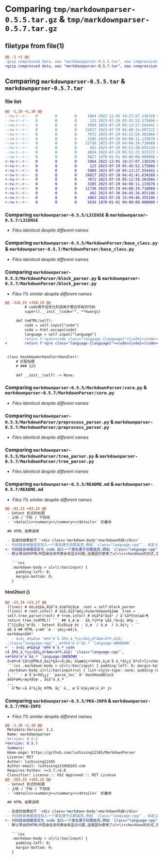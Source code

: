 # Comparing `tmp/markdownparser-0.5.5.tar.gz` & `tmp/markdownparser-0.5.7.tar.gz`

## filetype from file(1)

```diff
@@ -1 +1 @@
-gzip compressed data, was "markdownparser-0.5.5.tar", max compression
+gzip compressed data, was "markdownparser-0.5.7.tar", max compression
```

## Comparing `markdownparser-0.5.5.tar` & `markdownparser-0.5.7.tar`

### file list

```diff
@@ -1,10 +1,10 @@
--rw-r--r--   0        0        0     1064 2022-12-05 18:27:07.136320 markdownparser-0.5.5/LICENSE
--rw-r--r--   0        0        0      123 2023-07-29 05:45:52.175866 markdownparser-0.5.5/MarkdownParser/__init__.py
--rw-r--r--   0        0        0     5969 2023-07-29 05:13:27.554441 markdownparser-0.5.5/MarkdownParser/base_class.py
--rw-r--r--   0        0        0    24817 2023-07-29 04:08:14.607222 markdownparser-0.5.5/MarkdownParser/block_parser.py
--rw-r--r--   0        0        0     7072 2023-07-29 05:12:59.301866 markdownparser-0.5.5/MarkdownParser/core.py
--rw-r--r--   0        0        0     3285 2023-07-29 04:08:11.133670 markdownparser-0.5.5/MarkdownParser/preprocess_parser.py
--rw-r--r--   0        0        0    21736 2023-07-29 04:08:19.718060 markdownparser-0.5.5/MarkdownParser/tree_parser.py
--rw-r--r--   0        0        0      442 2023-07-29 05:52:38.693129 markdownparser-0.5.5/pyproject.toml
--rw-r--r--   0        0        0     4854 2023-07-29 05:52:22.923372 markdownparser-0.5.5/README.md
--rw-r--r--   0        0        0     5627 1970-01-01 00:00:00.000000 markdownparser-0.5.5/PKG-INFO
+-rw-r--r--   0        0        0     1064 2022-12-05 18:27:07.136320 markdownparser-0.5.7/LICENSE
+-rw-r--r--   0        0        0      123 2023-07-29 05:45:52.175866 markdownparser-0.5.7/MarkdownParser/__init__.py
+-rw-r--r--   0        0        0     5969 2023-07-29 05:13:27.554441 markdownparser-0.5.7/MarkdownParser/base_class.py
+-rw-r--r--   0        0        0    24817 2023-07-30 04:41:41.634269 markdownparser-0.5.7/MarkdownParser/block_parser.py
+-rw-r--r--   0        0        0     7072 2023-07-29 05:12:59.301866 markdownparser-0.5.7/MarkdownParser/core.py
+-rw-r--r--   0        0        0     3285 2023-07-29 04:08:11.133670 markdownparser-0.5.7/MarkdownParser/preprocess_parser.py
+-rw-r--r--   0        0        0    21736 2023-07-29 04:08:19.718060 markdownparser-0.5.7/MarkdownParser/tree_parser.py
+-rw-r--r--   0        0        0      442 2023-07-30 04:45:34.051146 markdownparser-0.5.7/pyproject.toml
+-rw-r--r--   0        0        0     4863 2023-07-29 15:49:46.355196 markdownparser-0.5.7/README.md
+-rw-r--r--   0        0        0     5636 1970-01-01 00:00:00.000000 markdownparser-0.5.7/PKG-INFO
```

### Comparing `markdownparser-0.5.5/LICENSE` & `markdownparser-0.5.7/LICENSE`

 * *Files identical despite different names*

### Comparing `markdownparser-0.5.5/MarkdownParser/base_class.py` & `markdownparser-0.5.7/MarkdownParser/base_class.py`

 * *Files identical despite different names*

### Comparing `markdownparser-0.5.5/MarkdownParser/block_parser.py` & `markdownparser-0.5.7/MarkdownParser/block_parser.py`

 * *Files 1% similar despite different names*

```diff
@@ -310,15 +310,15 @@
         # code用于在优化阶段用于整合所有的代码
         super().__init__(code="", **kwargs)
 
     def toHTML(self):
         code = self.input["code"]
         code = html.escape(code)
         language = self.input["language"]
-        return f'<pre><code class="language-{language}">{code}</code></pre>'
+        return f'<pre class="language-{language}"><code>{code}</code></pre>'
 
 
 class HashHeaderHandler(Handler):
     # 匹配标题
     # ### 123
 
     def __init__(self) -> None:
```

### Comparing `markdownparser-0.5.5/MarkdownParser/core.py` & `markdownparser-0.5.7/MarkdownParser/core.py`

 * *Files identical despite different names*

### Comparing `markdownparser-0.5.5/MarkdownParser/preprocess_parser.py` & `markdownparser-0.5.7/MarkdownParser/preprocess_parser.py`

 * *Files identical despite different names*

### Comparing `markdownparser-0.5.5/MarkdownParser/tree_parser.py` & `markdownparser-0.5.7/MarkdownParser/tree_parser.py`

 * *Files identical despite different names*

### Comparing `markdownparser-0.5.5/README.md` & `markdownparser-0.5.7/README.md`

 * *Files 1% similar despite different names*

```diff
@@ -83,15 +83,15 @@
 - Setext 形式的标题
 - 上标 / 下标 / 下划线
 - `<details><summary></summary></details>` 折叠块
 
 ## HTML 结果说明
 
 - 生成的结果如下 `<div class='markdown-body'>markdown内容</div>`
-- 代码段会根据语言加入一个类名便于后期高亮,例如 `class="language-cpp"`, 未定义语言则为 `language-UNKNOWN`
+- 代码段会根据语言为 code 加入一个类名便于后期高亮,例如 `class="language-cpp"`, 未定义语言则为 `language-UNKNOWN`
 - 默认导出的HTML中层级任务列表会有显示问题,这是因为使用了ul+li+checkbox的方式,您需要添加以下css样式修正
 
   ```css
   .markdown-body > ul>li:has(input) {
     padding-left: 0;
     margin-bottom: 0;
   }
```

#### html2text {}

```diff
@@ -23,16 +23,17 @@
 (lines) # éè¡è§£æ,å¾å°ä¸é¢æªä¼åçæ  root = self.block_parser
 (lines) # root.info() # ä¼å,å¾å°æ­£ç¡®çmarkdownè§£ææ  tree =
 self.tree_parser(root) # tree.info() # è¾åºå°å±å¹ / å¯¼åºhtmlæä»¶
 return tree.toHTML() ``` ## ä¸æ¯æ - åä¸ªç©ºæ ¼åä¸ºä»£ç æ®µ -
 [^1]çå¼ç¨æ¹å¼ - Setext å½¢å¼çæ é¢ - ä¸æ  / ä¸æ  / ä¸åçº¿ - ``
 æå å ## HTML ç»æè¯´æ - çæçç»æå¦ä¸ `
 markdownåå®¹
-` - ä»£ç æ®µä¼æ ¹æ®è¯­è¨å å¥ä¸ä¸ªç±»åä¾¿äºåæé«äº®,ä¾å¦
-`class="language-cpp"`, æªå®ä¹è¯­è¨åä¸º `language-UNKNOWN` -
+` - ä»£ç æ®µä¼æ ¹æ®è¯­è¨ä¸º code
+å å¥ä¸ä¸ªç±»åä¾¿äºåæé«äº®,ä¾å¦ `class="language-cpp"`,
+æªå®ä¹è¯­è¨åä¸º `language-UNKNOWN` -
 é»è®¤å¯¼åºçHTMLä¸­å±çº§ä»»å¡åè¡¨ä¼ææ¾ç¤ºé®é¢,è¿æ¯å ä¸ºä½¿ç¨äºul+li+checkboxçæ¹å¼,æ¨éè¦æ·»å ä»¥ä¸cssæ ·å¼ä¿®æ­£
 ```css .markdown-body > ul>li:has(input) { padding-left: 0; margin-bottom: 0; }
 .markdown-body ul>li:has(input)>ul { list-style-type: none; padding-left: 8px;
 } ``` - æ¨å¯ä»¥ä½¿ç¨ `parse_toc` å° HashHeadBlock
 æååºæ¥ç»æç®å½æ , å¾å°ä¸ä¸ª `
 ...
 ` å¹¶æ·»å å°è¿åç HTML åç´ ä¸­, æ¨å¯è½è¿éè¦ä¸äº js
```

### Comparing `markdownparser-0.5.5/PKG-INFO` & `markdownparser-0.5.7/PKG-INFO`

 * *Files 1% similar despite different names*

```diff
@@ -1,10 +1,10 @@
 Metadata-Version: 2.1
 Name: markdownparser
-Version: 0.5.5
+Version: 0.5.7
 Summary: 
 Home-page: https://github.com/luzhixing12345/MarkdownParser
 License: MIT
 Author: luzhixing12345
 Author-email: luzhixing12345@163.com
 Requires-Python: >=3.7,<4.0
 Classifier: License :: OSI Approved :: MIT License
@@ -103,15 +103,15 @@
 - Setext 形式的标题
 - 上标 / 下标 / 下划线
 - `<details><summary></summary></details>` 折叠块
 
 ## HTML 结果说明
 
 - 生成的结果如下 `<div class='markdown-body'>markdown内容</div>`
-- 代码段会根据语言加入一个类名便于后期高亮,例如 `class="language-cpp"`, 未定义语言则为 `language-UNKNOWN`
+- 代码段会根据语言为 code 加入一个类名便于后期高亮,例如 `class="language-cpp"`, 未定义语言则为 `language-UNKNOWN`
 - 默认导出的HTML中层级任务列表会有显示问题,这是因为使用了ul+li+checkbox的方式,您需要添加以下css样式修正
 
   ```css
   .markdown-body > ul>li:has(input) {
     padding-left: 0;
     margin-bottom: 0;
   }
```

